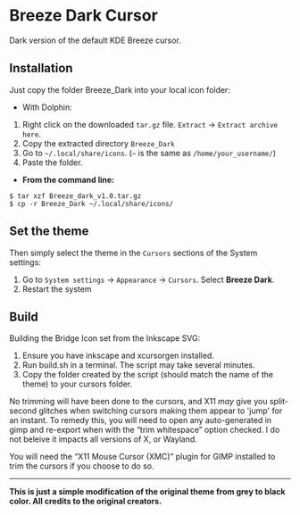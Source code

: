 # Breeze Dark Cursor

Dark version of the default KDE Breeze cursor.

## Installation

Just copy the folder Breeze_Dark into your local icon folder:

* With Dolphin:

1. Right click on the downloaded `tar.gz` file. `Extract` -> `Extract archive here`.
2. Copy the extracted directory `Breeze_Dark`
3. Go to `~/.local/share/icons`. (`~` is the same as `/home/your_username/`)
4. Paste the folder.

* **From the command line:**

```command
$ tar xzf Breeze_dark_v1.0.tar.gz
$ cp -r Breeze_Dark ~/.local/share/icons/
```
## Set the theme

Then simply select the theme in the `Cursors` sections of the System settings:

1. Go to `System settings` -> `Appearance` -> `Cursors`. Select **Breeze Dark**.
2. Restart the system

## Build

Building the Bridge Icon set from the Inkscape SVG:

1. Ensure you have inkscape and xcursorgen installed.
2. Run build.sh in a terminal. The script may take several minutes.
3. Copy the folder created by the script (should match the name of the theme)
   to your cursors folder.

No trimming will have been done to the cursors, and X11 *may* give you
split-second glitches when switching cursors making them appear to 'jump'
for an instant. To remedy this, you will need to open any auto-generated in
gimp and re-export when with the “trim whitespace” option checked. I do not
beleive it impacts all versions of X, or Wayland.

You will need the “X11 Mouse Cursor (XMC)” plugin for GIMP installed to trim
the cursors if you choose to do so.

---

**This is just a simple modification of the original theme from grey to black color.
All credits to the original creators.**
